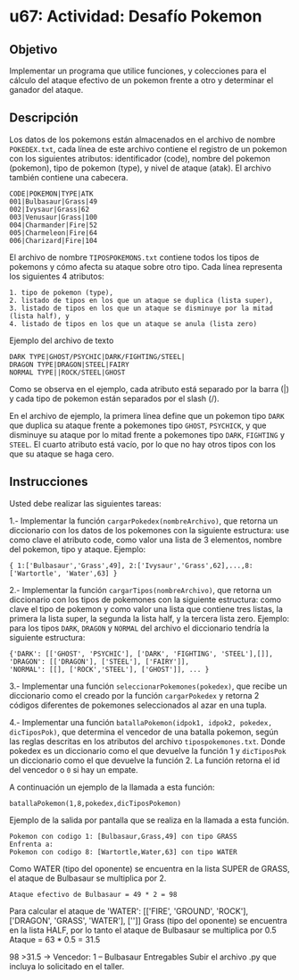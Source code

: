 # u67: Actividad: Desafío Pokemon 
## Objetivo

Implementar un programa que utilice funciones, y colecciones para el cálculo del ataque efectivo de un pokemon frente a otro y determinar el ganador del ataque.

## Descripción

Los datos de los pokemons están almacenados en el archivo de nombre `POKEDEX.txt`, cada línea de este archivo contiene el registro de un pokemon con los siguientes atributos:  identificador (code), nombre del pokemon (pokemon), tipo de pokemon (type), y nivel de ataque (atak). El archivo también contiene una cabecera.
```
CODE|POKEMON|TYPE|ATK
001|Bulbasaur|Grass|49
002|Ivysaur|Grass|62
003|Venusaur|Grass|100
004|Charmander|Fire|52
005|Charmeleon|Fire|64
006|Charizard|Fire|104
```

El archivo de nombre `TIPOSPOKEMONS.txt` contiene todos los tipos de pokemons y cómo afecta su ataque sobre otro tipo. Cada línea representa los siguientes 4 atributos:

    1. tipo de pokemon (type),
    2. listado de tipos en los que un ataque se duplica (lista super),
    3. listado de tipos en los que un ataque se disminuye por la mitad (lista half), y
    4. listado de tipos en los que un ataque se anula (lista zero)

Ejemplo del archivo de texto
```
DARK TYPE|GHOST/PSYCHIC|DARK/FIGHTING/STEEL|
DRAGON TYPE|DRAGON|STEEL|FAIRY
NORMAL TYPE||ROCK/STEEL|GHOST
```

Como se observa en el ejemplo, cada atributo está separado por la barra (|) y cada tipo de pokemon están separados por el slash (/). 

En el archivo de ejemplo, la primera línea define que un pokemon tipo `DARK` que duplica su ataque frente a pokemones tipo `GHOST`, `PSYCHICK`, y que disminuye su ataque por lo mitad frente a pokemones tipo `DARK`, `FIGHTING` y `STEEL`. El cuarto atributo está vacío, por lo que no hay otros tipos con los que su ataque se haga cero.

## Instrucciones

Usted debe realizar las siguientes tareas: 

1.- Implementar la función `cargarPokedex(nombreArchivo)`,  que retorna un diccionario con los datos de los pokemones con la siguiente estructura: use como clave el atributo code, como valor una lista de 3 elementos, nombre del pokemon, tipo y ataque. 
Ejemplo: 
```
{ 1:['Bulbasaur','Grass',49], 2:['Ivysaur','Grass',62],...,8:['Wartortle', 'Water',63] } 
```   
2.- Implementar la función `cargarTipos(nombreArchivo)`, que retorna un diccionario con los tipos de pokemones con la siguiente estructura: como clave el tipo de pokemon y como valor una lista que contiene tres listas, la primera la lista super, la segunda la lista half,  y la tercera lista zero. Ejemplo: para los tipos `DARK`, `DRAGON` y `NORMAL` del archivo el diccionario tendría la siguiente estructura: 
```
{'DARK': [['GHOST', 'PSYCHIC'], ['DARK', 'FIGHTING', 'STEEL'],[]], 
'DRAGON': [['DRAGON'], ['STEEL'], ['FAIRY']],
'NORMAL': [[], ['ROCK','STEEL'], ['GHOST']], ... }
```
3.- Implementar una función `seleccionarPokemones(pokedex)`, que recibe un diccionario como el creado por la función `cargarPokedex` y retorna 2 códigos diferentes de pokemones seleccionados al azar en una tupla. 

4.- Implementar una función `batallaPokemon(idpok1, idpok2, pokedex, dicTiposPok)`, que determina el vencedor de una batalla pokemon, según las reglas descritas en los atributos del archivo `tipospokemones.txt`. Donde pokedex es un diccionario como el que devuelve la función 1 y `dicTiposPok` un diccionario como el que devuelve la función 2. La función retorna el id del vencedor o `0` si hay un empate.

A continuación un ejemplo de la llamada a esta función: 
```
batallaPokemon(1,8,pokedex,dicTiposPokemon)
```
Ejemplo de la salida por pantalla que se realiza en la llamada a esta función.
```
Pokemon con codigo 1: [Bulbasaur,Grass,49] con tipo GRASS
Enfrenta a:
Pokemon con codigo 8: [Wartortle,Water,63] con tipo WATER
```
Como WATER (tipo del oponente) se encuentra en la lista SUPER de GRASS, el ataque de Bulbasaur se multiplica por 2.

```
Ataque efectivo de Bulbasaur = 49 * 2 = 98
```
Para calcular el ataque de 
'WATER': [['FIRE', 'GROUND', 'ROCK'], ['DRAGON', 'GRASS', 'WATER'], ['']]
Grass (tipo del oponente) se encuentra en la lista HALF, por lo tanto el ataque de Bulbasaur se multiplica por 0.5
Ataque = 63 * 0.5 = 31.5

98 >31.5 -> Vencedor: 1 – Bulbasaur
Entregables
Subir el archivo .py que incluya lo solicitado en el taller. 
